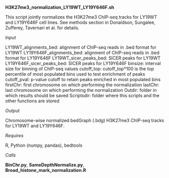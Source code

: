 **H3K27me3_normalization_LY19WT_LY19Y646F.sh** 

This script jointly normalizes the H3K27me3 ChIP-seq tracks for LY19WT and LY19Y646F cell lines.
See methods section in Donaldson, Sungalee, Zufferey, Tavernari et al. for details.

_Input_

LY19WT_alignments_bed: alignment of ChIP-seq reads in .bed format for LY19WT
LY19Y646F_alignments_bed: alignment of ChIP-seq reads in .bed format for LY19Y646F
LY19WT_sicer_peaks_bed: SICER peaks for LY19WT
LY19Y646F_sicer_peaks_bed: SICER peaks for LY19Y646F
binsize: interval size for binning of ChIP-seq values 
cutoff_top: cutoff_top*100 is the top percentile of most populated bins used to test enrichment of peaks 
cutoff_pval: p-value cutoff to retain peaks enriched in most populated bins
firstChr: first chromosome on which performing the normalization
lastChr: last chromosome on which performing the normalization
Outdir: folder in which results should be saved
Scriptsdir: folder where this scripts and the other functions are stored

_Output_

Chromosome-wise normalized bedGraph (.bdg) H3K27me3 ChIP-seq tracks for LY19WT and LY19Y646F.  

_Requires_

R, Python (numpy, pandas), bedtools

_Calls_

**BinChr.py**, **SameDepthNormalize.py**, **Broad_histone_mark_normalization.R**
